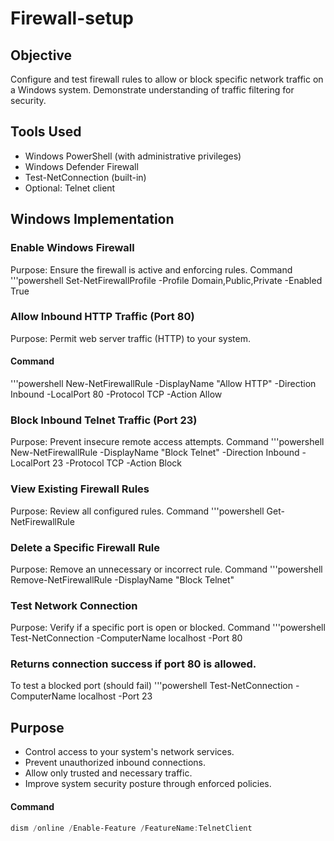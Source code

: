 # Firewall-setup
## Objective
Configure and test firewall rules to allow or block specific network traffic on a Windows system. Demonstrate understanding of traffic filtering for security.
## Tools Used
- Windows PowerShell (with administrative privileges)
- Windows Defender Firewall
- Test-NetConnection (built-in)
- Optional: Telnet client
## Windows Implementation
### Enable Windows Firewall
Purpose: Ensure the firewall is active and enforcing rules.
Command
'''powershell
Set-NetFirewallProfile -Profile Domain,Public,Private -Enabled True
### Allow Inbound HTTP Traffic (Port 80)
Purpose: Permit web server traffic (HTTP) to your system.
#### Command
'''powershell
New-NetFirewallRule -DisplayName "Allow HTTP" -Direction Inbound -LocalPort 80 -Protocol TCP -Action Allow
### Block Inbound Telnet Traffic (Port 23)
Purpose: Prevent insecure remote access attempts.
Command
'''powershell
New-NetFirewallRule -DisplayName "Block Telnet" -Direction Inbound -LocalPort 23 -Protocol TCP -Action Block
### View Existing Firewall Rules
Purpose: Review all configured rules.
Command
'''powershell
Get-NetFirewallRule
### Delete a Specific Firewall Rule
Purpose: Remove an unnecessary or incorrect rule.
Command
'''powershell
Remove-NetFirewallRule -DisplayName "Block Telnet"
### Test Network Connection
Purpose: Verify if a specific port is open or blocked.
Command
'''powershell
Test-NetConnection -ComputerName localhost -Port 80
### Returns connection success if port 80 is allowed.
To test a blocked port (should fail)
'''powershell
Test-NetConnection -ComputerName localhost -Port 23
## Purpose
- Control access to your system's network services.
- Prevent unauthorized inbound connections.
- Allow only trusted and necessary traffic.
- Improve system security posture through enforced policies.
#### Command
```powershell
dism /online /Enable-Feature /FeatureName:TelnetClient



